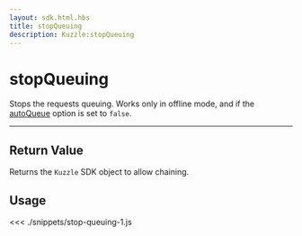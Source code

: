 ```yaml
---
layout: sdk.html.hbs
title: stopQueuing
description: Kuzzle:stopQueuing
---
```


# stopQueuing

Stops the requests queuing. Works only in offline mode, and if the [autoQueue](/sdk-reference/js/5/kuzzle/#properties) option is set to `false`.

---

## Return Value

Returns the `Kuzzle` SDK object to allow chaining.

## Usage

<<< ./snippets/stop-queuing-1.js
